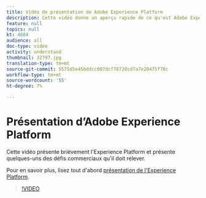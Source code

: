 ```yaml
---
title: Vidéo de présentation de Adobe Experience Platform
description: Cette vidéo donne un aperçu rapide de ce qu'est Adobe Experience Platform et des défis commerciaux qu'il résout.
feature: null
topics: null
kt: 4804
audience: all
doc-type: video
activity: understand
thumbnail: 32797.jpg
translation-type: tm+mt
source-git-commit: 5575d5e45bddcc007dcf78720cd7a7e20475f78c
workflow-type: tm+mt
source-wordcount: '55'
ht-degree: 7%

---
```



# Présentation d’Adobe Experience Platform

Cette vidéo présente brièvement l&#39;Experience Platform et présente quelques-uns des défis commerciaux qu&#39;il doit relever.

Pour en savoir plus, lisez tout d&#39;abord [présentation de l&#39;Experience Platform](../home.md).

>[!VIDEO](https://video.tv.adobe.com/v/32797?quality=12&learn=on)